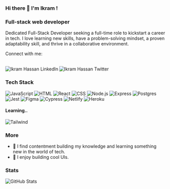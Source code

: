 ### Hi there 👋 I'm Ikram !


### Full-stack web developer

Dedicated Full-Stack Developer seeking a full-time role to kickstart a career in tech. I love learning new skills, have a problem-solving mindset, a proven adaptability skill, and thrive in a collaborative environment.


Connect with me:

<br>
<a href="https://www.linkedin.com/in/ikram-hassan-aa5287bb">
  <img align="left" alt="Ikram Hassan LinkedIn" src="https://img.shields.io/static/v1?style=for-the-badge&message=LinkedIn&color=0A66C2&logo=LinkedIn&logoColor=FFFFFF&label=" />
</a>
<a href="https://twitter.com/ikram_ayax">
  <img align="left" alt="Ikram Hassan Twitter" src="https://img.shields.io/static/v1?style=for-the-badge&message=Twitter&color=1DA1F2&logo=Twitter&logoColor=FFFFFF&label=" />
</a>
<br/>

### Tech Stack
![JavaScript](https://img.shields.io/badge/-javascript-F7DF1E?&style=for-the-badge&logo=javascript&logoColor=black)
![HTML](https://img.shields.io/badge/HTML5-E34F26?style=for-the-badge&logo=html5&logoColor=white) 
![React](https://img.shields.io/badge/-ReactJS-grey?&style=for-the-badge&logo=react&logoColor=61DAFB)
![CSS](https://img.shields.io/badge/-css3-1572B6?&style=for-the-badge&logo=css3&logoColor=white)
![Node.js](https://img.shields.io/badge/Node.js-339933?style=for-the-badge&logo=nodedotjs&logoColor=white)
![Express](https://img.shields.io/badge/Express.js-000000?style=for-the-badge&logo=express&logoColor=white)
![Postgres](https://img.shields.io/badge/postgres-%23316192.svg?style=for-the-badge&logo=postgresql&logoColor=white)
![Jest](https://img.shields.io/badge/-jest-%23C21325?style=for-the-badge&logo=jest&logoColor=white)
![Figma](https://img.shields.io/badge/figma-%23F24E1E.svg?style=for-the-badge&logo=figma&logoColor=white)
![Cypress](https://img.shields.io/badge/-cypress-%23E5E5E5?style=for-the-badge&logo=cypress&logoColor=058a5e)
![Netlify](https://img.shields.io/badge/netlify-%23000000.svg?style=for-the-badge&logo=netlify&logoColor=#00C7B7)
![Heroku](https://img.shields.io/badge/heroku-%23430098.svg?style=for-the-badge&logo=heroku&logoColor)


#### Learning..
![Tailwind](https://img.shields.io/badge/Tailwind-38B2AC?style=for-the-badge&logo=tailwind-css&logoColor=white)

### More

- 🌱 I find contentment building my knowledge and learning something new in the world of tech.
- 💬 I enjoy building cool UIs.

### Stats
![GitHub Stats](https://github-readme-stats.vercel.app/api?username=IkramH98&theme=radical)
